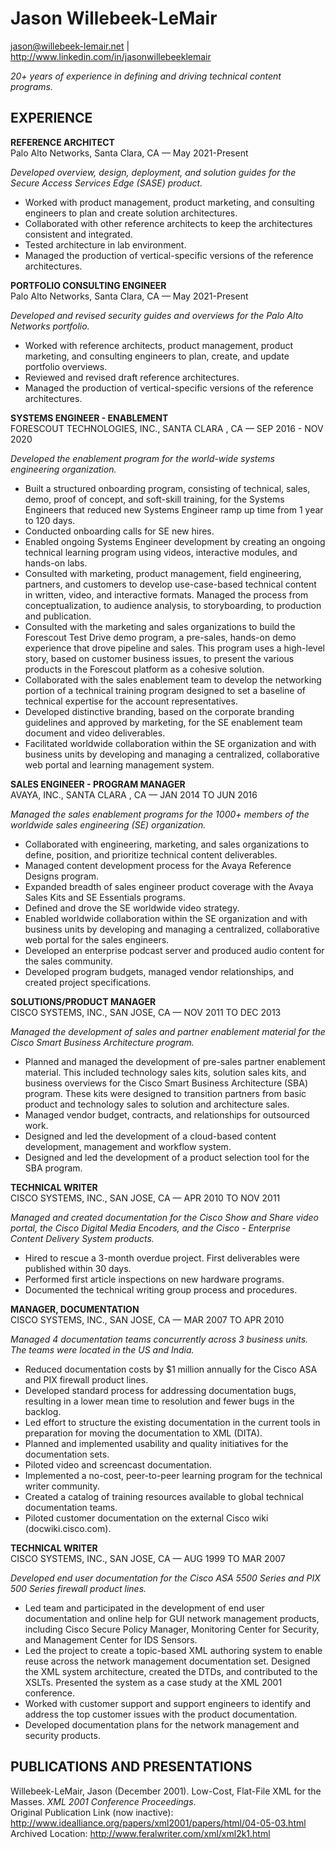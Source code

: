# Jason Willebeek-LeMair

jason@willebeek-lemair.net | http://www.linkedin.com/in/jasonwillebeeklemair

*20+ years of experience in defining and driving technical content programs.*

## EXPERIENCE

**REFERENCE ARCHITECT**  
Palo Alto Networks, Santa Clara, CA — May 2021-Present

*Developed overview, design, deployment, and solution guides for the Secure Access Services Edge (SASE) product.*

- Worked with product management, product marketing, and consulting engineers to plan and create solution architectures.
- Collaborated with other reference architects to keep the architectures consistent and integrated.
- Tested architecture in lab environment.
- Managed the production of vertical-specific versions of the reference architectures.

**PORTFOLIO CONSULTING ENGINEER**  
Palo Alto Networks, Santa Clara, CA — May 2021-Present

*Developed and revised security guides and overviews for the Palo Alto Networks portfolio.*

- Worked with reference architects, product management, product marketing, and consulting engineers to plan, create, and update portfolio overviews.
- Reviewed and revised draft reference architectures.
- Managed the production of vertical-specific versions of the reference architectures.

**SYSTEMS ENGINEER - ENABLEMENT**  
FORESCOUT TECHNOLOGIES, INC., SANTA CLARA , CA — SEP 2016 - NOV 2020

*Developed the enablement program for the world-wide systems engineering organization.*

- Built a structured onboarding program, consisting of technical, sales, demo, proof of concept, and soft-skill training, for the Systems Engineers that reduced new Systems Engineer ramp up time from 1 year to 120 days.
- Conducted onboarding calls for SE new hires.
- Enabled ongoing Systems Engineer development by creating an ongoing technical learning program using videos, interactive modules, and hands-on labs.
- Consulted with marketing, product management, field engineering, partners, and customers to develop use-case-based technical content in written, video, and interactive formats. Managed the process from conceptualization, to audience analysis, to storyboarding, to production and publication.
- Consulted with the marketing and sales organizations to build the Forescout Test Drive demo program, a pre-sales, hands-on demo experience that drove pipeline and sales. This program uses a high-level story, based on customer business issues, to present the various products in the Forescout platform as a cohesive solution. 
- Collaborated with the sales enablement team to develop the networking portion of a technical training program designed to set a baseline of technical expertise for the account representatives.
- Developed distinctive branding, based on the corporate branding guidelines and approved by marketing, for the SE enablement team document and video deliverables. 
- Facilitated worldwide collaboration within the SE organization and with business units by developing and managing a centralized, collaborative web portal and learning management system.

**SALES ENGINEER - PROGRAM MANAGER**  
AVAYA, INC., SANTA CLARA , CA — JAN 2014 TO JUN 2016

*Managed the sales enablement programs for the 1000+ members of the worldwide sales engineering (SE) organization.* 

- Collaborated with engineering, marketing, and sales organizations to define, position, and prioritize  technical content deliverables.
- Managed content development process for the Avaya Reference Designs program. 
- Expanded breadth of sales engineer product coverage with the Avaya Sales Kits and SE Essentials programs. 
- Defined and drove the SE worldwide video strategy. 
- Enabled worldwide collaboration within the SE organization and with business units by developing and managing a centralized, collaborative web portal for the sales engineers.
- Developed an enterprise podcast server and produced audio content for the sales community. 
- Developed program budgets, managed vendor relationships, and created project specifications.

**SOLUTIONS/PRODUCT MANAGER**  
CISCO SYSTEMS, INC., SAN JOSE, CA — NOV 2011 TO DEC 2013

*Managed the development of sales and partner enablement material for the Cisco Smart Business Architecture program.*

- Planned and managed the development of pre-sales partner enablement material. This included technology sales kits, solution sales kits, and business overviews for the Cisco Smart Business Architecture (SBA) program. These kits were designed to transition partners from basic product and technology sales to solution and architecture sales.
- Managed vendor budget, contracts, and relationships for outsourced work.
- Designed and led the development of a cloud-based content development, management and workflow system.
- Designed and led the development of a product selection tool for the SBA program.

**TECHNICAL WRITER**  
CISCO SYSTEMS, INC., SAN JOSE, CA — APR 2010 TO NOV 2011

*Managed and created documentation for the Cisco Show and Share video portal, the Cisco Digital Media Encoders, and the Cisco - Enterprise Content Delivery System products.*

- Hired to rescue a 3-month overdue project. First deliverables were published within 30 days.
- Performed first article inspections on new hardware programs.
- Documented the technical writing group process and procedures.

**MANAGER, DOCUMENTATION**  
CISCO SYSTEMS, INC., SAN JOSE, CA — MAR 2007 TO APR 2010

*Managed 4 documentation teams concurrently across 3 business units. The teams were located in the US and India.*

- Reduced documentation costs by $1 million annually for the Cisco ASA and PIX firewall product lines.
- Developed standard process for addressing documentation bugs, resulting in a lower mean time to resolution and fewer bugs in the backlog.
- Led effort to structure the existing documentation in the current tools in preparation for moving the documentation to XML (DITA).
- Planned and implemented usability and quality initiatives for the documentation sets.
- Piloted video and screencast documentation.
- Implemented a no-cost, peer-to-peer learning program for the technical writer community.
- Created a catalog of training resources available to global technical documentation teams.
- Piloted customer documentation on the external Cisco wiki (docwiki.cisco.com).

**TECHNICAL WRITER**  
CISCO SYSTEMS, INC., SAN JOSE, CA — AUG 1999 TO MAR 2007

*Developed end user documentation for the Cisco ASA 5500 Series and PIX 500 Series firewall product lines.*

- Led team and participated in the development of end user documentation and online help for GUI network management products, including Cisco Secure Policy Manager, Monitoring Center for Security, and Management Center for IDS Sensors.
- Led the project to create a topic-based XML authoring system to enable reuse across the network management documentation set. Designed the XML system architecture, created the DTDs, and contributed to the XSLTs. Presented the system as a case study at the XML 2001 conference.
- Worked with customer support and support engineers to identify and address the top customer issues with the product documentation.
- Developed documentation plans for the network management and security products.

## PUBLICATIONS AND PRESENTATIONS
Willebeek-LeMair, Jason (December 2001). Low-Cost, Flat-File XML for the Masses. *XML 2001 Conference Proceedings*.  
Original Publication Link (now inactive): http://www.idealliance.org/papers/xml2001/papers/html/04-05-03.html  
Archived Location: http://www.feralwriter.com/xml/xml2k1.html

